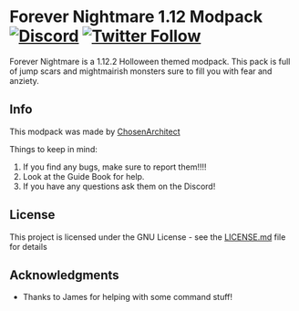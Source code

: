 # Forever Nightmare 1.12 Modpack [![Discord](https://img.shields.io/discord/262030232683413504.svg?logo=discord&logoWidth=18&colorB=7289DA)](https://discord.gg/4YbSd6K) [![Twitter Follow](https://img.shields.io/twitter/follow/ChosenArchitect.svg?style=social&label=Follow)](https://twitter.com/ChosenArchitect)

 
Forever Nightmare is a 1.12.2 Holloween themed modpack. This pack is full of jump scars and mightmairish monsters sure to fill you with fear and anziety.


## Info
This modpack was made by [ChosenArchitect](https://www.youtube.com/ChosenArchitect)  

Things to keep in mind:

1. If you find any bugs, make sure to report them!!!!
2. Look at the Guide Book for help. 
3. If you have any questions ask them on the Discord!

## License

This project is licensed under the GNU License - see the [LICENSE.md](LICENSE.md) file for details

## Acknowledgments

* Thanks to James for helping with some command stuff!
